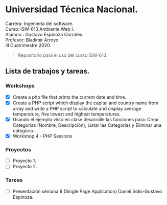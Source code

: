 # Universidad Técnica Nacional.
Carrera: Ingeniería del software.  
Curso:   ISW-613 Ambiente Web I.  
Alumno : Gustavo Espinoza Corrales.  
Profesor: Bladimir Arroyo.      
III Cuatrimestre 2020.  
> Repositorio para el uso del curso ISW-613.  

## Lista de trabajos y tareas.  
### Workshops
- [x] Create a php file that prints the current date and time.
- [x] Create a PHP script which display the capital and country name from array and write a PHP script to calculate and display average temperature, five lowest and highest temperatures.
- [X] Usando el ejemplo visto en clase desarrolle las funciones para: Crear Categorias (Nombre, Descripción), Listar las Categorias y Eliminar una categoria.
- [X] Workshop 4 - PHP Sessions

### Proyectos  
- [ ] Proyecto 1.
- [ ] Proyecto 2.

### Tareas
- [ ] Presentación semana 8 (Single Page Application) Daniel Solis-Gustavo Espinoza.
